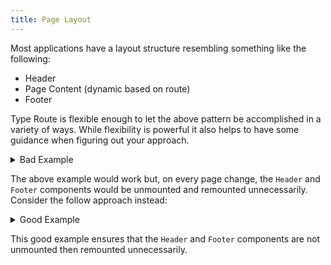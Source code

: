 ```yaml
---
title: Page Layout
---
```


Most applications have a layout structure resembling something like the following:

- Header
- Page Content (dynamic based on route)
- Footer

Type Route is flexible enough to let the above pattern be accomplished in a variety of ways. While flexibility is powerful it also helps to have some guidance when figuring out your approach.

<details>
<summary>Bad Example</summary>

```tsx
import React, { useState, useEffect } from "react";
import { createRouter, defineRoute } from "type-route";

const { routes, listen, getCurrentRoute } = createRouter({
  home: defineRoute("/"),
  foo: defineRoute("/foo"),
  bar: defineRoute("/bar"),
});

function App() {
  const [route, setRoute] = useState(getCurrentRoute());

  useEffect(() => listen(setRoute), []);

  if (route.name === routes.home.name) {
    return <HomePage/>
  } else if (route.name === routes.foo.name) {
    return <FooPage/>
  } else if (route.name === routes.bar.name) {
    return <BarPage/>
  } else {
    return <NotFoundPage/>
  }
}

function Header() {
  return <nav>
    <a {...routes.home.link()}>Home</a>
    <a {...routes.foo.link()}>Foo</a>
    <a {...routes.bar.link()}>Bar</a>
  </nav>
}

function Footer() {
  return <footer>
    <div>Footer</div>
  </footer>
}

function HomePage() {
  return <>
    <Header>
    <div>Home Page</div>
    </Footer>
  </>
}

function FooPage() {
  return <>
    <Header>
    <div>Foo Page</div>
    </Footer>
  </>
}

function BarPage() {
  return <>
    <Header>
    <div>Bar Page</div>
    </Footer>
  </>
}

function NotFoundPage() {
  return <>
    <Header>
    <div>Bar Page</div>
    </Footer>
  </>
}
```

</details>

The above example would work but, on every page change, the `Header` and `Footer` components would be unmounted and remounted unnecessarily. Consider the follow approach instead:

<details>
<summary>Good Example</summary>

```tsx
import React, { useState, useEffect } from "react";
import { createRouter, defineRoute } from "type-route";

const { routes, listen, getCurrentRoute } = createRouter({
  home: defineRoute("/"),
  foo: defineRoute("/foo"),
  bar: defineRoute("/bar"),
});

function App() {
  const [route, setRoute] = useState(getCurrentRoute());

  useEffect(() => listen(setRoute), []);

  let page;

  if (route.name === routes.home.name) {
    page = <HomePage/>
  } else if (route.name === routes.foo.name) {
    page = <FooPage/>
  } else if (route.name === routes.bar.name) {
    page = <BarPage/>
  } else {
    page = <NotFoundPage/>
  }

  return <>
    <Header>
    {page}
    </Footer>
  </>;
}

function Header() {
  return <nav>
    <a {...routes.home.link()}>Home</a>
    <a {...routes.foo.link()}>Foo</a>
    <a {...routes.bar.link()}>Bar</a>
  </nav>
}

function Footer() {
  return <footer>
    <div>Footer</div>
  </footer>
}

function HomePage() {
  return <div>Home Page</div>
}

function FooPage() {
  return <div>Foo Page</div>
}

function BarPage() {
  return <div>Bar Page</div>
}

function NotFoundPage() {
  return <div>Bar Page</div>
}
```

</details>

This good example ensures that the `Header` and `Footer` components are not unmounted then remounted unnecessarily.
